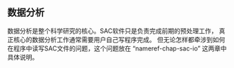 ## 数据分析

数据分析是整个科学研究的核心。SAC软件只是负责完成前期的预处理工作，
真正核心的数据分析工作通常需要用户自己写程序完成。
但无论怎样都牵涉到如何在程序中读写SAC文件的问题，这个问题放在
“nameref-chap-sac-io” 这两章中具体说明。
